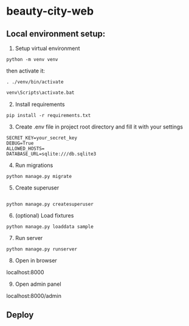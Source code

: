 # beauty-city-web


## Local environment setup:

1. Setup virtual environment

```shell
python -m venv venv
```

then activate it:

```shell
. ./venv/bin/activate
```

```cmd
venv\Scripts\activate.bat
```


2. Install requirements


```shell
pip install -r requirements.txt
```

3. Create .env file in project root directory and fill it with your settings

```shell
SECRET_KEY=your_secret_key
DEBUG=True
ALLOWED_HOSTS=
DATABASE_URL=sqlite:///db.sqlite3
```

4. Run migrations

```shell
python manage.py migrate
```

5. Create superuser

```shell

python manage.py createsuperuser
```

6. (optional) Load fixtures

```shell
python manage.py loaddata sample
```

7. Run server

```shell
python manage.py runserver
```

8. Open in browser

localhost:8000


9. Open admin panel

localhost:8000/admin


## Deploy

